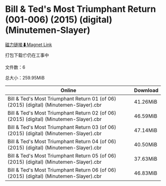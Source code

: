 # Bill & Ted's Most Triumphant Return (001-006) (2015) (digital) (Minutemen-Slayer)

[磁力链接⬇Magnet Link](magnet:?xt=urn:btih:1efa2957407524b797a39ec3a390df008789aecb&dn=Bill%20%26%20Ted%27s%20Most%20Triumphant%20Return%20%28001-006%29%20%282015%29%20%28digital%29%20%28Minutemen-Slayer%29)

打包下载📦仍在工事中

文件数：6

总大小：259.95MiB

Online | Download
--- | ---
Bill & Ted's Most Triumphant Return 01 (of 06) (2015) (digital) (Minutemen-Slayer).cbr | 41.26MiB
Bill & Ted's Most Triumphant Return 02 (of 06) (2015) (digital) (Minutemen-Slayer).cbr | 46.59MiB
Bill & Ted's Most Triumphant Return 03 (of 06) (2015) (digital) (Minutemen-Slayer).cbr | 47.14MiB
Bill & Ted's Most Triumphant Return 04 (of 06) (2015) (digital) (Minutemen-Slayer).cbr | 40.50MiB
Bill & Ted's Most Triumphant Return 05 (of 06) (2015) (digital) (Minutemen-Slayer).cbr | 37.63MiB
Bill & Ted's Most Triumphant Return 06 (of 06) (2015) (digital) (Minutemen-Slayer).cbr | 46.83MiB